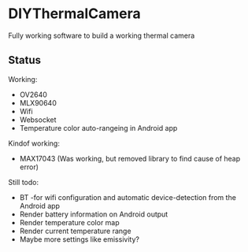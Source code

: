 # DIYThermalCamera
 Fully working software to build a working thermal camera

## Status
Working:
- OV2640
- MLX90640
- Wifi
- Websocket
- Temperature color auto-rangeing in Android app

Kindof working:
- MAX17043 (Was working, but removed library to find cause of heap error)

Still todo:
- BT  -for wifi configuration and automatic device-detection from the Android app
- Render battery information on Android output
- Render temperature color map
- Render current temperature range
- Maybe more settings like emissivity?